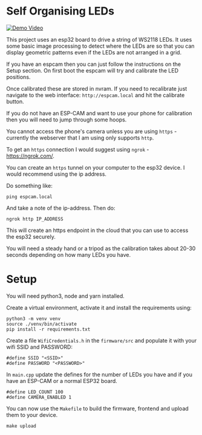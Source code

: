 # Self Organising LEDs

[![Demo Video](https://img.youtube.com/vi/Ueim2Ko8VWo/0.jpg)](https://www.youtube.com/watch?v=Ueim2Ko8VWo)

This project uses an esp32 board to drive a string of WS2118 LEDs. It uses some basic image processing to detect where the LEDs are so that you can display geometric patterns even if the LEDs are not arranged in a grid.

If you have an espcam then you can just follow the instructions on the Setup section. On first boot the espcam will try and calibrate the LED positions.

Once calibrated these are stored in nvram. If you need to recalibrate just navigate to the web interface: `http://espcam.local` and hit the calibrate button.

If you do not have an ESP-CAM and want to use your phone for calibration then you will need to jump through some hoops.

You cannot access the phone's camera unless you are using `https` - currently the webserver that I am using only supports `http`.

To get an `https` connection I would suggest using `ngrok` - https://ngrok.com/.

You can create an `https` tunnel on your computer to the esp32 device. I would recommend using the ip address.

Do something like:

```
ping espcam.local
```

And take a note of the ip-address. Then do:

```
ngrok http IP_ADDRESS
```

This will create an https endpoint in the cloud that you can use to access the esp32 securely.

You will need a steady hand or a tripod as the calibration takes about 20-30 seconds depending on how many LEDs you have.

# Setup

You will need python3, node and yarn installed.

Create a virtual environment, activate it and install the requirements using:

```
python3 -m venv venv
source ./venv/bin/activate
pip install -r requirements.txt
```

Create a file `WifiCredentials.h` in the `firmware/src` and populate it with your wifi SSID and PASSWORD:

```
#define SSID "<SSID>"
#define PASSWORD "<PASSWORD>"
```

In `main.cpp` update the defines for the number of LEDs you have and if you have an ESP-CAM or a normal ESP32 board.

```
#define LED_COUNT 100
#define CAMERA_ENABLED 1
```

You can now use the `Makefile` to build the firmware, frontend and upload them to your device.

```
make upload
```
